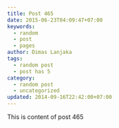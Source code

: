 ```yaml
---
title: Post 465
date: 2015-06-23T04:09:47+07:00
keywords:
  - random
  - post
  - pages
author: Dimas Lanjaka
tags:
  - random post
  - post has 5
category:
  - random post
  - uncategorized
updated: 2014-09-16T22:42:00+07:00
---
```

This is content of post 465